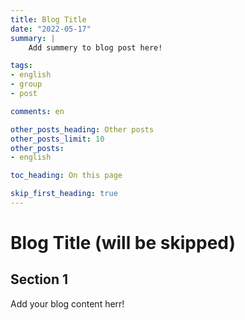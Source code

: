 ```yaml
---
title: Blog Title
date: "2022-05-17"
summary: |
    Add summery to blog post here!

tags:
- english
- group
- post

comments: en

other_posts_heading: Other posts
other_posts_limit: 10
other_posts:
- english

toc_heading: On this page

skip_first_heading: true
---
```


# Blog Title (will be skipped)

## Section 1

Add your blog content herr!
